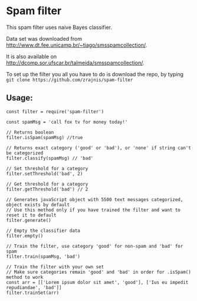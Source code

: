 # Spam filter
This spam filter uses naive Bayes classifier.

Data set was downloaded from http://www.dt.fee.unicamp.br/~tiago/smsspamcollection/.

It is also available on http://dcomp.sor.ufscar.br/talmeida/smsspamcollection/.

To set up the filter you all you have to do is download the repo, by typing  
`git clone https://github.com/zrajnis/spam-filter`

## Usage:
```
const filter = require('spam-filter')

const spamMsg = 'call fox tv for money today!'

// Returns boolean
filter.isSpam(spamMsg) //true

// Returns exact category ('good' or 'bad'), or 'none' if string can't be categorized
filter.classify(spamMsg) // 'bad'

// Set threshold for a category
filter.setThreshold('bad', 2)

// Get threshold for a category
filter.getThreshold('bad') // 2

// Generates javaScript object with 5500 text messages categorized, object exists by default
// Use this method only if you have trained the filter and want to reset it to default
filter.generate()

// Empty the classifier data
filter.empty()

// Train the filter, use category 'good' for non-spam and 'bad' for spam
filter.train(spamMsg, 'bad')

// Train the filter with your own set
// Make sure categories remain 'good' and 'bad' in order for .isSpam() method to work
const arr = [['Lorem ipsum dolor sit amet', 'good'], ['Ius eu impedit repudiandae', 'bad']]
filter.trainSet(arr)
```

